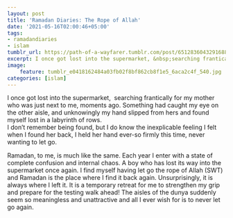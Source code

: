 ```yaml
---
layout: post
title: 'Ramadan Diaries: The Rope of Allah'
date: '2021-05-16T02:00:46+05:00'
tags:
- ramadandiaries
- islam
tumblr_url: https://path-of-a-wayfarer.tumblr.com/post/651283604329168896/ramadan-diaries-the-rope-of-allah
excerpt: I once got lost into the supermarket, &nbsp;searching frantically for my mother who was just next to me, moments ago...
image:
    feature: tumblr_e0418162484a03fb02f8bf862cb8f1e5_6aca2c4f_540.jpg
categories: [islam]
---
```

I once got lost into the supermarket, &nbsp;searching frantically for my mother who was just next to me, moments ago. Something had caught my eye on the other aisle, and unknowingly my hand slipped from hers and found myself lost in a labyrinth of rows.  
I don’t remember being found, but I do know the inexplicable feeling I felt when I found her back, I held her hand ever-so firmly this time, never wanting to let go.   
  
Ramadan, to me, is much like the same. Each year I enter with a state of complete confusion and internal chaos. A boy who has lost its way into the supermarket once again. I find myself having let go the rope of Allah (SWT) and Ramadan is the place where I find it back again. Unsurprisingly, it is always where I left it. It is a temporary retreat for me to strengthen my grip and prepare for the testing walk ahead! The aisles of the dunya suddenly seem so meaningless and unattractive and all I ever wish for is to never let go again.&nbsp;